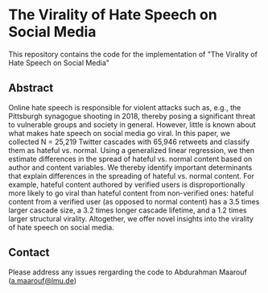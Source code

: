 # The Virality of Hate Speech on Social Media

This repository contains the code for the implementation of "The Virality of Hate Speech on Social Media"

## Abstract

Online hate speech is responsible for violent attacks such as, e.g., the Pittsburgh synagogue shooting in 2018, thereby posing a significant threat to vulnerable groups and society in general. However, little is known about what makes hate speech on social media go viral. In this paper, we collected N = 25,219 Twitter cascades with 65,946 retweets and classify them as hateful vs. normal. Using a generalized linear regression, we then estimate differences in the spread of hateful vs. normal content based on author and content variables. We thereby identify important determinants that explain differences in the spreading of hateful vs. normal content. For example, hateful content authored by verified users is disproportionally more likely to go viral than hateful content from non-verified ones: hateful content from a verified user (as opposed to normal content) has a 3.5 times larger cascade size, a 3.2 times longer cascade lifetime, and a 1.2 times larger structural virality. Altogether, we offer novel insights into the virality of hate speech on social media.

## Contact

Please address any issues rergarding the code to Abdurahman Maarouf (a.maarouf@lmu.de)